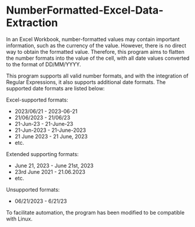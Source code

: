 # NumberFormatted-Excel-Data-Extraction

In an Excel Workbook, number-formatted values may contain important information, such as the currency of the value. However, there is no direct way to obtain the formatted value. Therefore, this program aims to flatten the number formats into the value of the cell, with all date values converted to the format of DD/MM/YYYY. 

This program supports all valid number formats, and with the integration of Regular Expressions, it also supports additional date formats. The supported date formats are listed below:

Excel-supported formats:
- 2023/06/21        - 2023-06-21
- 21/06/2023        - 21/06/23
- 21-Jun-23         - 21-June-23
- 21-Jun-2023       - 21-June-2023
- 21 June 2023      - 21 June, 2023
- etc.

Extended supporting formats:
- June 21, 2023     - June 21st, 2023
- 23rd June 2021    - 21.06.2023
- etc.

Unsupported formats:
- 06/21/2023        - 6/21/23


To facilitate automation, the program has been modified to be compatible with Linux. 
